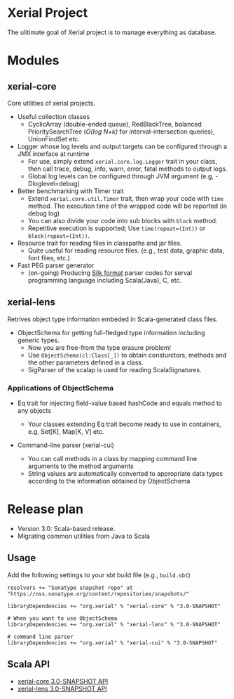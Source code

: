 Xerial Project
===========

The ulitimate goal of Xerial project is to manage everything as database. 

# Modules

## xerial-core
Core utilities of xerial projects.
 
 * Useful collection classes
     * CyclicArray (double-ended queue), RedBlackTree, balanced PrioritySearchTree (*O(log N+k)* for interval-intersection queries), UnionFindSet etc.
 * Logger whose log levels and output targets can be configured through a JMX interface at runtime
     * For use, simply extend `xerial.core.log.Logger` trait in your class, then call trace, debug, info, warn, error, fatal methods to output logs.
     * Global log levels can be configured through JVM argument (e.g, -Dloglevel=debug) 
 * Better benchmarking with Timer trait
     * Extend `xerial.core.util.Timer` trait, then wrap your code with `time`
 method. The execution time of the wrapped code will be reported (in debug log)
     * You can also divide your code into sub blocks with `block` method.
     * Repetitive execution is supported; Use `time(repeat=(Int))` or `block(repeat=(Int))`.
 * Resource trait for reading files in classpaths and jar files. 
    * Quite useful for reading resource files. (e.g., test data, graphic data, font files, etc.)
 * Fast PEG parser generator
    * (on-going) Producing [Silk format](http://xerial.org/silk) parser codes for serval programming language including Scala(Java), C, etc.
  

## xerial-lens
Retrives object type information embeded in Scala-generated class files. 

 * ObjectSchema for getting full-fledged type information including generic types. 
    * Now you are free-from the type erasure problem!
    * Use `ObjectSchema(cl:Class[_])` to obtain consturctors, methods and the other parameters defined in a class.  
    * SigParser of the scalap is used for reading ScalaSignatures.

### Applications of ObjectSchema
 * Eq trait for injecting field-value based hashCode and equals method to any objects
    * Your classes extending Eq trait become ready to use in containers, e.g, Set[K], Map[K, V] etc.  

 * Command-line parser (xerial-cui)
   * You can call methods in a class by mapping command line arguments to the method arguments
   * String values are automatically converted to appropriate data types according to the information obtained by ObjectSchema

# Release plan

 * Version 3.0: Scala-based release. 
  * Migrating common utilities from Java to Scala

## Usage
Add the following settings to your sbt build file (e.g., `build.sbt`)

    resolvers += "Sonatype snapshot repo" at "https://oss.sonatype.org/content/repositories/snapshots/"
    
    libraryDependencies += "org.xerial" % "xerial-core" % "3.0-SNAPSHOT"
    
    # When you want to use ObjectSchema
    libraryDependencies += "org.xerial" % "xerial-lens" % "3.0-SNAPSHOT"

    # command line parser
    libraryDependencies += "org.xerial" % "xerial-cui" % "3.0-SNAPSHOT"

## Scala API

* [xerial-core 3.0-SNAPSHOT API](https://oss.sonatype.org/service/local/repositories/snapshots/archive/org/xerial/xerial-core/3.0-SNAPSHOT/xerial-core-3.0-SNAPSHOT-javadoc.jar/!/index.html)
* [xerial-lens 3.0-SNAPSHOT API](https://oss.sonatype.org/service/local/repositories/snapshots/archive/org/xerial/xerial-lens/3.0-SNAPSHOT/xerial-lens-3.0-SNAPSHOT-javadoc.jar/!/index.html)
